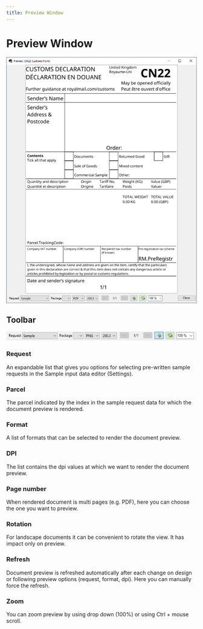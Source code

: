 ```yaml
---
title: Preview Window
---
```


# Preview Window
![](./images/preview-window.png)

## Toolbar
![](images/preview-options.png)

### Request

An expandable list that gives you options for selecting pre-written sample requests in the Sample input data editor (Settings).

### Parcel

The parcel indicated by the index in the sample request data for which the document preview is rendered.

### Format

A list of formats that can be selected to render the document preview.

### DPI

The list contains the dpi values at which we want to render the document preview.

### Page number

When rendered document is multi pages (e.g. PDF), here you can choose the one you want to preview.

### Rotation
For landscape documents it can be convenient to rotate the view. It has impact only on preview.

###  Refresh
Document preview is refreshed automatically after each change on design or following preview options (request, format, dpi). Here you can manually force the refresh.

###  Zoom
You can zoom preview by using drop down (100%) or using Ctrl + mouse scroll.  